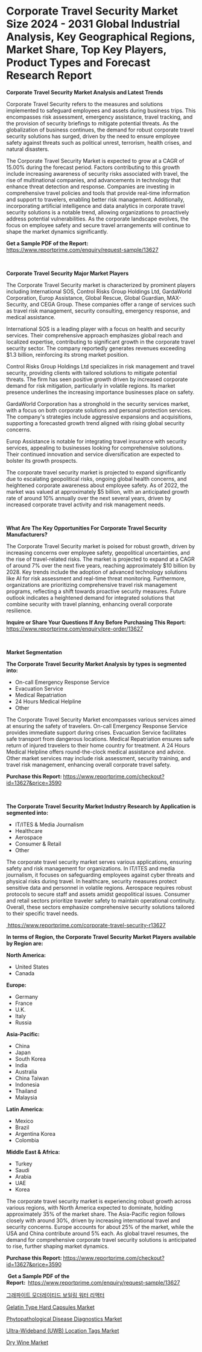 <p><h1>Corporate Travel Security Market Size 2024 - 2031 Global Industrial Analysis, Key Geographical Regions, Market Share, Top Key Players, Product Types and Forecast Research Report</h1></p><p><strong>Corporate Travel Security Market Analysis and Latest Trends</strong></p>
<p><p>Corporate Travel Security refers to the measures and solutions implemented to safeguard employees and assets during business trips. This encompasses risk assessment, emergency assistance, travel tracking, and the provision of security briefings to mitigate potential threats. As the globalization of business continues, the demand for robust corporate travel security solutions has surged, driven by the need to ensure employee safety against threats such as political unrest, terrorism, health crises, and natural disasters.</p><p>The Corporate Travel Security Market is expected to grow at a CAGR of 15.00% during the forecast period. Factors contributing to this growth include increasing awareness of security risks associated with travel, the rise of multinational companies, and advancements in technology that enhance threat detection and response. Companies are investing in comprehensive travel policies and tools that provide real-time information and support to travelers, enabling better risk management. Additionally, incorporating artificial intelligence and data analytics in corporate travel security solutions is a notable trend, allowing organizations to proactively address potential vulnerabilities. As the corporate landscape evolves, the focus on employee safety and secure travel arrangements will continue to shape the market dynamics significantly.</p></p>
<p><strong>Get a Sample PDF of the Report:&nbsp;</strong> <a href="https://www.reportprime.com/enquiry/request-sample/13627">https://www.reportprime.com/enquiry/request-sample/13627</a></p>
<p>&nbsp;</p>
<p><strong>Corporate Travel Security Major Market Players</strong></p>
<p><p>The Corporate Travel Security market is characterized by prominent players including International SOS, Control Risks Group Holdings Ltd, GardaWorld Corporation, Europ Assistance, Global Rescue, Global Guardian, MAX-Security, and CEGA Group. These companies offer a range of services such as travel risk management, security consulting, emergency response, and medical assistance.</p><p>International SOS is a leading player with a focus on health and security services. Their comprehensive approach emphasizes global reach and localized expertise, contributing to significant growth in the corporate travel security sector. The company reportedly generates revenues exceeding $1.3 billion, reinforcing its strong market position.</p><p>Control Risks Group Holdings Ltd specializes in risk management and travel security, providing clients with tailored solutions to mitigate potential threats. The firm has seen positive growth driven by increased corporate demand for risk mitigation, particularly in volatile regions. Its market presence underlines the increasing importance businesses place on safety.</p><p>GardaWorld Corporation has a stronghold in the security services market, with a focus on both corporate solutions and personal protection services. The company's strategies include aggressive expansions and acquisitions, supporting a forecasted growth trend aligned with rising global security concerns.</p><p>Europ Assistance is notable for integrating travel insurance with security services, appealing to businesses looking for comprehensive solutions. Their continued innovation and service diversification are expected to bolster its growth prospects.</p><p>The corporate travel security market is projected to expand significantly due to escalating geopolitical risks, ongoing global health concerns, and heightened corporate awareness about employee safety. As of 2022, the market was valued at approximately $5 billion, with an anticipated growth rate of around 10% annually over the next several years, driven by increased corporate travel activity and risk management needs.</p></p>
<p>&nbsp;</p>
<p><strong>What Are The Key Opportunities For Corporate Travel Security Manufacturers?</strong></p>
<p><p>The Corporate Travel Security market is poised for robust growth, driven by increasing concerns over employee safety, geopolitical uncertainties, and the rise of travel-related risks. The market is projected to expand at a CAGR of around 7% over the next five years, reaching approximately $10 billion by 2028. Key trends include the adoption of advanced technology solutions like AI for risk assessment and real-time threat monitoring. Furthermore, organizations are prioritizing comprehensive travel risk management programs, reflecting a shift towards proactive security measures. Future outlook indicates a heightened demand for integrated solutions that combine security with travel planning, enhancing overall corporate resilience.</p></p>
<p><strong>Inquire or Share Your Questions If Any Before Purchasing This Report:</strong> <a href="https://www.reportprime.com/enquiry/pre-order/13627">https://www.reportprime.com/enquiry/pre-order/13627</a></p>
<p>&nbsp;</p>
<p><strong>Market Segmentation</strong></p>
<p><strong>The Corporate Travel Security Market Analysis by types is segmented into:</strong></p>
<p><ul><li>On-call Emergency Response Service</li><li>Evacuation Service</li><li>Medical Repatriation</li><li>24 Hours Medical Helpline</li><li>Other</li></ul></p>
<p><p>The Corporate Travel Security Market encompasses various services aimed at ensuring the safety of travelers. On-call Emergency Response Service provides immediate support during crises. Evacuation Service facilitates safe transport from dangerous locations. Medical Repatriation ensures safe return of injured travelers to their home country for treatment. A 24 Hours Medical Helpline offers round-the-clock medical assistance and advice. Other market services may include risk assessment, security training, and travel risk management, enhancing overall corporate travel safety.</p></p>
<p><strong>Purchase this Report:&nbsp;</strong><a href="https://www.reportprime.com/checkout?id=13627&price=3590">https://www.reportprime.com/checkout?id=13627&price=3590</a></p>
<p>&nbsp;</p>
<p><strong>The Corporate Travel Security Market Industry Research by Application is segmented into:</strong></p>
<p><ul><li>IT/ITES & Media Journalism</li><li>Healthcare</li><li>Aerospace</li><li>Consumer & Retail</li><li>Other</li></ul></p>
<p><p>The corporate travel security market serves various applications, ensuring safety and risk management for organizations. In IT/ITES and media journalism, it focuses on safeguarding employees against cyber threats and physical risks during travel. In healthcare, security measures protect sensitive data and personnel in volatile regions. Aerospace requires robust protocols to secure staff and assets amidst geopolitical issues. Consumer and retail sectors prioritize traveler safety to maintain operational continuity. Overall, these sectors emphasize comprehensive security solutions tailored to their specific travel needs.</p></p>
<p><a href="https://www.reportprime.com/corporate-travel-security-r13627">&nbsp;https://www.reportprime.com/corporate-travel-security-r13627</a></p>
<p><strong>In terms of Region, the Corporate Travel Security Market Players available by Region are:</strong></p>
<p>
    <p> <strong> North America: </strong>
        <ul>
            <li>United States</li>
            <li>Canada</li>
        </ul>
        </p> 
    <p> <strong> Europe: </strong>
        <ul>
            <li>Germany</li>
            <li>France</li>
            <li>U.K.</li>
            <li>Italy</li>
            <li>Russia</li>
        </ul>
        </p> 
    <p> <strong> Asia-Pacific: </strong>
        <ul>
            <li>China</li>
            <li>Japan</li>
            <li>South Korea</li>
            <li>India</li>
            <li>Australia</li>
            <li>China Taiwan</li>
            <li>Indonesia</li>
            <li>Thailand</li>
            <li>Malaysia</li>
        </ul>
        </p> 
    <p> <strong> Latin America: </strong>
        <ul>
            <li>Mexico</li>
            <li>Brazil</li>
            <li>Argentina Korea</li>
            <li>Colombia</li>
        </ul>
        </p> 
    <p> <strong> Middle East & Africa: </strong>
        <ul>
            <li>Turkey</li>
            <li>Saudi</li>
            <li>Arabia</li>
            <li>UAE</li>
            <li>Korea</li>
        </ul>
    </p>
    </p>
<p><p>The corporate travel security market is experiencing robust growth across various regions, with North America expected to dominate, holding approximately 35% of the market share. The Asia-Pacific region follows closely with around 30%, driven by increasing international travel and security concerns. Europe accounts for about 25% of the market, while the USA and China contribute around 5% each. As global travel resumes, the demand for comprehensive corporate travel security solutions is anticipated to rise, further shaping market dynamics.</p></p>
<p><strong>Purchase this Report: </strong><a href="https://www.reportprime.com/checkout?id=13627&price=3590">https://www.reportprime.com/checkout?id=13627&price=3590</a></p>
<p>&nbsp;<strong>Get a Sample PDF of the Report:&nbsp;&nbsp;</strong><a href="https://www.reportprime.com/enquiry/request-sample/13627">https://www.reportprime.com/enquiry/request-sample/13627</a></p>
<p><strong></strong></p>
<p><p><a href="https://medium.com/@biancamacdonald87/graphite-moderated-boiling-water-reactors-market-%EC%9D%98-%EA%B8%80%EB%A1%9C%EB%B2%8C-%EC%8B%9C%EC%9E%A5-%EA%B0%9C%EC%9A%94%EB%8A%94-%EC%A0%84-%EC%84%B8%EA%B3%84-%EB%B0%8F-%EC%A3%BC%EC%9A%94-%EC%8B%9C%EC%9E%A5%EC%9D%98-%EC%82%B0%EC%97%85%EC%97%90-%EC%98%81%ED%96%A5%EC%9D%84-%EB%AF%B8%EC%B9%98%EB%8A%94-%EC%A3%BC%EC%9A%94-%ED%8A%B8%EB%A0%8C%EB%93%9C%EC%97%90-ac68cf454678">그래파이트 모더레이티드 보일링 워터 리액터</a></p><p><a href="https://issuu.com/reportprime-2/docs/gelatin-type-hard-capsules-market-s_e7248c9a7d3a82">Gelatin Type Hard Capsules Market</a></p><p><a href="https://github.com/YashRP12/Market-Research-Report-List-6/blob/main/phytopathological-disease-diagnostics-market.md">Phytopathological Disease Diagnostics Market</a></p><p><a href="https://medium.com/@brennakessler/the-global-market-overview-of-the-ultra-wideband-uwb-location-tags-market-provides-a-unique-592a52a2bea9">Ultra-Wideband (UWB) Location Tags Market</a></p><p><a href="https://www.linkedin.com/pulse/dry-wine-market-share-size-trends-industry-analysis-syggc?trackingId=hY2u6VlwRV2FIHv42f5BAg%3D%3D">Dry Wine Market</a></p></p>